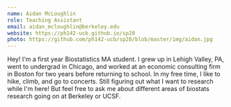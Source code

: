 ```yaml
---
name: Aidan McLoughlin
role: Teaching Assistant
email: aidan_mcloughlin@berkeley.edu
website: https://ph142-ucb.github.io/sp20
photo: https://github.com/ph142-ucb/sp20/blob/master/img/aidan.jpg
---
```


Hey! I'm a first year Biostatistics MA student. I grew up in Lehigh Valley, PA, went to undergrad in Chicago, and worked at an economic consulting firm in Boston for two years before returning to school. In my free time, I like to hike, climb, and go to concerts.  Still figuring out what I want to research while I'm here!  But feel free to ask me about different areas of biostats research going on at Berkeley or UCSF.
